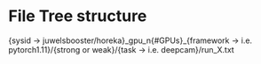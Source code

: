 # File Tree structure

{sysid -> juwelsbooster/horeka}\_gpu\_n{#GPUs}\_{framework -> i.e. pytorch1.11}/{strong or weak}/{task -> i.e. deepcam}/run\_X.txt
